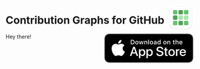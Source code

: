 <a href="https://apps.apple.com/app/id1537192731"><img align="right" src=".assets/app-icon-rounded.png" width="70" alt="Contribution Graphs for GitHub"></a>

# Contribution Graphs for GitHub

<a href="https://apps.apple.com/app/id1537192731"><img align="right" src=".assets/app-store-badge.svg" alt="Contribution Graphs for GitHub"></a>

Hey there!
